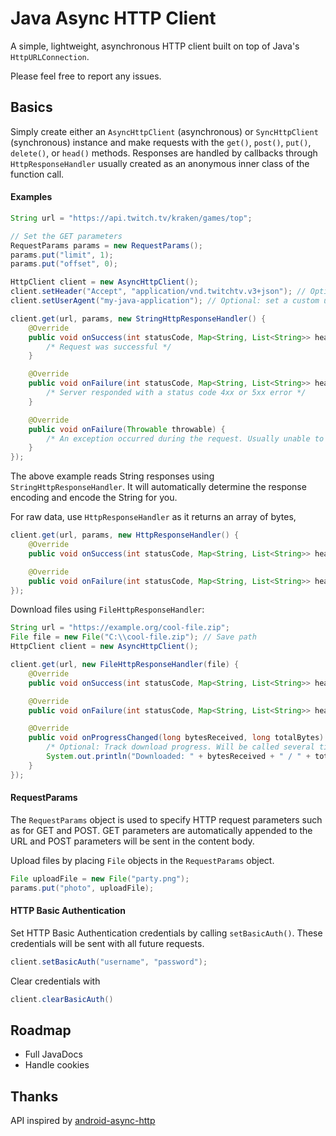 # Java Async HTTP Client
A simple, lightweight, asynchronous HTTP client built on top of Java's `HttpURLConnection`.

Please feel free to report any issues.

## Basics

Simply create either an `AsyncHttpClient` (asynchronous) or `SyncHttpClient` (synchronous) instance and make requests with the `get()`, `post()`, `put()`, `delete()`, or `head()` methods.
Responses are handled by callbacks through `HttpResponseHandler` usually created as an anonymous inner class of the function call.


#### Examples

```java
String url = "https://api.twitch.tv/kraken/games/top";

// Set the GET parameters
RequestParams params = new RequestParams();
params.put("limit", 1);
params.put("offset", 0);

HttpClient client = new AsyncHttpClient();
client.setHeader("Accept", "application/vnd.twitchtv.v3+json"); // Optional: send custom headers; sent with all future requests
client.setUserAgent("my-java-application"); // Optional: set a custom user-agent

client.get(url, params, new StringHttpResponseHandler() {
    @Override
    public void onSuccess(int statusCode, Map<String, List<String>> headers, String content) {
        /* Request was successful */
    }

    @Override
    public void onFailure(int statusCode, Map<String, List<String>> headers, String content) {
        /* Server responded with a status code 4xx or 5xx error */
    }

    @Override
    public void onFailure(Throwable throwable) {
        /* An exception occurred during the request. Usually unable to connect or there was an error reading the response */
    }
});
```

The above example reads String responses using `StringHttpResponseHandler`. It will automatically determine the response encoding and encode the String for you.

For raw data, use `HttpResponseHandler` as it returns an array of bytes,

```java
client.get(url, params, new HttpResponseHandler() {
    @Override
    public void onSuccess(int statusCode, Map<String, List<String>> headers, byte[] content) {}

    @Override
    public void onFailure(int statusCode, Map<String, List<String>> headers, byte[] content) {}
});
```

Download files using `FileHttpResponseHandler`:

```java
String url = "https://example.org/cool-file.zip";
File file = new File("C:\\cool-file.zip"); // Save path
HttpClient client = new AsyncHttpClient();

client.get(url, new FileHttpResponseHandler(file) {
    @Override
    public void onSuccess(int statusCode, Map<String, List<String>> headers, File content) {}

    @Override
    public void onFailure(int statusCode, Map<String, List<String>> headers, File content) {}

    @Override
    public void onProgressChanged(long bytesReceived, long totalBytes) {
        /* Optional: Track download progress. Will be called several times during file download */
        System.out.println("Downloaded: " + bytesReceived + " / " + totalBytes);
    }
});
```

#### RequestParams

The `RequestParams` object is used to specify HTTP request parameters such as for GET and POST. GET parameters are automatically appended to the URL and POST parameters will be sent in the content body.

Upload files by placing `File` objects in the `RequestParams` object.

```java
File uploadFile = new File("party.png");
params.put("photo", uploadFile); 
```

#### HTTP Basic Authentication

Set HTTP Basic Authentication credentials by calling `setBasicAuth()`. These credentials will be sent with all future requests.

```java
client.setBasicAuth("username", "password");
```

Clear credentials with

```java
client.clearBasicAuth()
```

## Roadmap

* Full JavaDocs
* Handle cookies

## Thanks

API inspired by [android-async-http](https://github.com/loopj/android-async-http)
